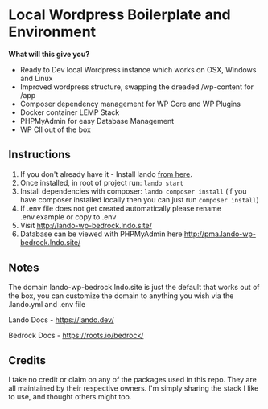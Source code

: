 # Local Wordpress Boilerplate and Environment 

**What will this give you?**
 - Ready to Dev local Wordpress instance which works on OSX, Windows and Linux
 - Improved wordpress structure, swapping the dreaded /wp-content for /app
 - Composer dependency management for WP Core and WP Plugins
 - Docker container LEMP Stack
 - PHPMyAdmin for easy Database Management
 - WP ClI out of the box 
 

## Instructions

1. If you don't already have it - Install lando [from here](https://github.com/lando/lando/releases/tag/v3.0.0-rrc.4).
2. Once installed, in root of project run: `lando start`
3. Install dependencies with composer: `lando composer install` (if you have composer installed locally then you can just run `composer install`)
4. If .env file does not get created automatically please rename .env.example or copy to .env
6. Visit http://lando-wp-bedrock.lndo.site/
7. Database can be viewed with PHPMyAdmin here http://pma.lando-wp-bedrock.lndo.site/


## Notes
The domain lando-wp-bedrock.lndo.site is just the default that works out of the box, you can customize the domain to anything you wish via the .lando.yml and .env file

Lando Docs - https://lando.dev/

Bedrock Docs - https://roots.io/bedrock/

## Credits
I take no credit or claim on any of the packages used in this repo. They are all maintained by their respective owners. I'm simply sharing the stack I like to use, and thought others might too.
